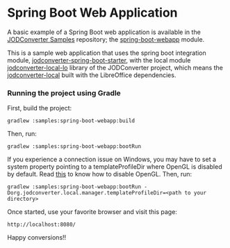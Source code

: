 # Spring Boot Web Application

A basic example of a Spring Boot web application is available in the
[JODConverter Samples](https://github.com/jodconverter/jodconverter-samples) repository; the
[spring-boot-webapp](https://github.com/jodconverter/jodconverter-samples/tree/main/samples/spring-boot-webapp) module.

This is a sample web application that uses the spring boot integration module,
[jodconverter-spring-boot-starter](https://github.com/jodconverter/jodconverter/tree/master/jodconverter-spring-boot-starter),
with the local module
[jodconverter-local-lo](https://github.com/jodconverter/jodconverter/tree/master/jodconverter-local-lo) library of
the JODConverter project, which means the
[jodconverter-local](https://github.com/jodconverter/jodconverter/tree/master/jodconverter-local-lo) built with the
LibreOffice dependencies.

### Running the project using Gradle

First, build the project:

```shell
gradlew :samples:spring-boot-webapp:build
```

Then, run:

```shell
gradlew :samples:spring-boot-webapp:bootRun
```

If you experience a connection issue on Windows, you may have to set a system property pointing to a
templateProfileDir where OpenGL is disabled by default. Read
[this](https://wiki.documentfoundation.org/OpenGL#:~:text=LibreOffice%205.3%20and%20newer%3A,Click%20%22Apply%20Changes%20and%20Restart%22)
to know how to disable OpenGL. Then, run:

```shell
gradlew :samples:spring-boot-webapp:bootRun -Dorg.jodconverter.local.manager.templateProfileDir=<path to your directory>
```

Once started, use your favorite browser and visit this page:

```
http://localhost:8080/
```

Happy conversions!!